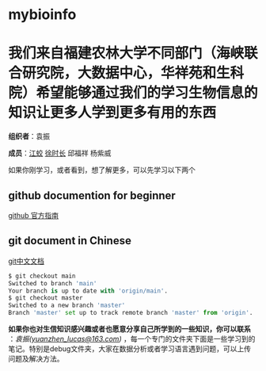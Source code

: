 # mybioinfo

# 我们来自福建农林大学不同部门（海峡联合研究院，大数据中心，华祥苑和生科院）希望能够通过我们的学习生物信息的知识让更多人学到更多有用的东西

**组织者**：袁振

**成员**：[江蛟](https://github.com/Jiangjao)  [徐时长](https://github.com/xsc-hub) 邱福祥 杨紫威


如果你刚学习，或者看到，想了解更多，可以先学习以下两个

## github documention for beginner 

[github 官方指南](https://docs.github.com/cn/github/getting-started-with-github)

## git document in Chinese
[git中文文档](https://git-scm.com/book/zh/v2)
```python
$ git checkout main 
Switched to branch 'main'
Your branch is up to date with 'origin/main'.
$ git checkout master
Switched to a new branch 'master'
Branch 'master' set up to track remote branch 'master' from 'origin'.
```



**如果你也对生信知识感兴趣或者也愿意分享自己所学到的一些知识，你可以联系** ：*袁振(yuanzhen_lucas@163.com)* ，每一个专门的文件夹下面是一些学习到的笔记。特别是debug文件夹，大家在数据分析或者学习语言遇到问题，可以上传问题及解决方法。

